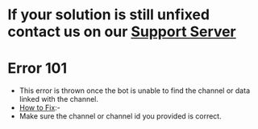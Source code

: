 # If your solution is still unfixed contact us on our [Support Server](https://discord.gg/7jCqhkh9mR)

# Error 101
- This error is thrown once the bot is unable to find the channel or data linked with the channel.
- [How to Fix](https://discord.gg/7jCqhkh9mR):-
- Make sure the channel or channel id you provided is correct.
